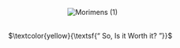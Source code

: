     
    
![Morimens (1)](https://github.com/user-attachments/assets/f8be5e87-b94a-4edf-9404-9449388ccb1c)



   
    
   
    
    
    
    
$\textcolor{yellow}{\textsf{“ So, Is it Worth it? ”}}$
